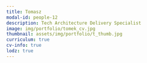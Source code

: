```yaml
---
title: Tomasz 
modal-id: people-12
description: Tech Architecture Delivery Specialist
image: img/portfolio/tomek_cv.jpg
thumbnail: assets/img/portfolio/t_thumb.jpg
curriculum: true
cv-info: true
lodz: true
---
```

